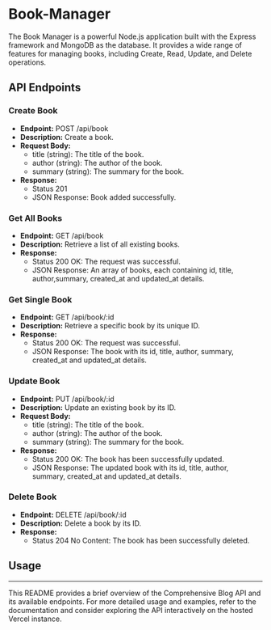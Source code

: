 # Book-Manager

The Book Manager is a powerful Node.js application built with the Express framework and MongoDB as the database. It provides a wide range of features for managing books, including Create, Read, Update, and Delete operations.

## API Endpoints

### Create Book

- **Endpoint:** POST /api/book
- **Description:** Create a book.
- **Request Body:**
  - title (string): The title of the book.
  - author (string): The author of the book.
  - summary (string): The summary for the book.
- **Response:**
  - Status 201
  - JSON Response: Book added successfully.

### Get All Books

- **Endpoint:** GET /api/book
- **Description:** Retrieve a list of all existing books.
- **Response:**
  - Status 200 OK: The request was successful.
  - JSON Response: An array of books, each containing id, title, author,summary, created_at and updated_at details.

### Get Single Book

- **Endpoint:** GET /api/book/:id
- **Description:** Retrieve a specific book by its unique ID.
- **Response:**
  - Status 200 OK: The request was successful.
  - JSON Response: The book with its id, title, author, summary, created_at and updated_at details.

### Update Book

- **Endpoint:** PUT /api/book/:id
- **Description:** Update an existing book by its ID.
- **Request Body:**
   - title (string): The title of the book.
  - author (string): The author of the book.
  - summary (string): The summary for the book.
- **Response:**
  - Status 200 OK: The book has been successfully updated.
  - JSON Response: The updated book with its id, title, author, summary, created_at and updated_at details.

### Delete Book

- **Endpoint:** DELETE /api/book/:id
- **Description:** Delete a book by its ID.
- **Response:**
  - Status 204 No Content: The book has been successfully deleted.

## Usage

---

This README provides a brief overview of the Comprehensive Blog API and its available endpoints. For more detailed usage and examples, refer to the documentation and consider exploring the API interactively on the hosted Vercel instance.
